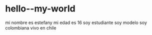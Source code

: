 # hello--my-world
mi nombre es estefany 
mi edad es 16
soy estudiante
soy modelo
soy colombiana
vivo en chile
